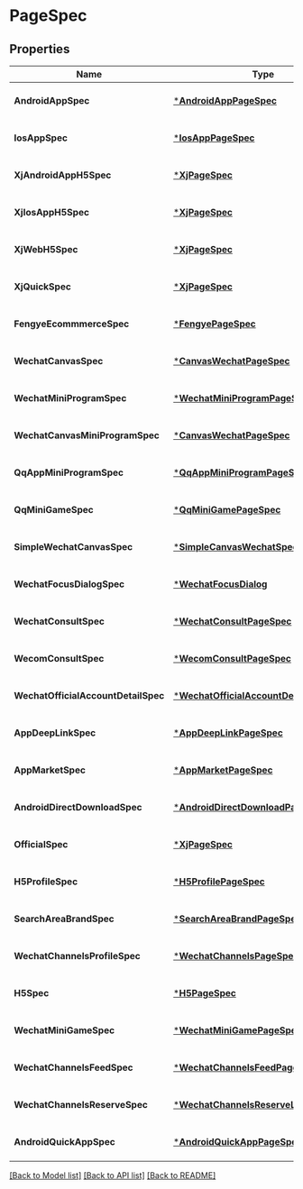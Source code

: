 # PageSpec

## Properties
Name | Type | Description | Notes
------------ | ------------- | ------------- | -------------
**AndroidAppSpec** | [***AndroidAppPageSpec**](android_app_page_spec.md) |  | [optional] [default to null]
**IosAppSpec** | [***IosAppPageSpec**](ios_app_page_spec.md) |  | [optional] [default to null]
**XjAndroidAppH5Spec** | [***XjPageSpec**](xj_page_spec.md) |  | [optional] [default to null]
**XjIosAppH5Spec** | [***XjPageSpec**](xj_page_spec.md) |  | [optional] [default to null]
**XjWebH5Spec** | [***XjPageSpec**](xj_page_spec.md) |  | [optional] [default to null]
**XjQuickSpec** | [***XjPageSpec**](xj_page_spec.md) |  | [optional] [default to null]
**FengyeEcommmerceSpec** | [***FengyePageSpec**](fengye_page_spec.md) |  | [optional] [default to null]
**WechatCanvasSpec** | [***CanvasWechatPageSpec**](canvas_wechat_page_spec.md) |  | [optional] [default to null]
**WechatMiniProgramSpec** | [***WechatMiniProgramPageSpec**](wechat_mini_program_page_spec.md) |  | [optional] [default to null]
**WechatCanvasMiniProgramSpec** | [***CanvasWechatPageSpec**](canvas_wechat_page_spec.md) |  | [optional] [default to null]
**QqAppMiniProgramSpec** | [***QqAppMiniProgramPageSpec**](qq_app_mini_program_page_spec.md) |  | [optional] [default to null]
**QqMiniGameSpec** | [***QqMiniGamePageSpec**](qq_mini_game_page_spec.md) |  | [optional] [default to null]
**SimpleWechatCanvasSpec** | [***SimpleCanvasWechatSpec**](simple_canvas_wechat_spec.md) |  | [optional] [default to null]
**WechatFocusDialogSpec** | [***WechatFocusDialog**](wechat_focus_dialog.md) |  | [optional] [default to null]
**WechatConsultSpec** | [***WechatConsultPageSpec**](wechat_consult_page_spec.md) |  | [optional] [default to null]
**WecomConsultSpec** | [***WecomConsultPageSpec**](wecom_consult_page_spec.md) |  | [optional] [default to null]
**WechatOfficialAccountDetailSpec** | [***WechatOfficialAccountDetailPageSpec**](wechat_official_account_detail_page_spec.md) |  | [optional] [default to null]
**AppDeepLinkSpec** | [***AppDeepLinkPageSpec**](app_deep_link_page_spec.md) |  | [optional] [default to null]
**AppMarketSpec** | [***AppMarketPageSpec**](app_market_page_spec.md) |  | [optional] [default to null]
**AndroidDirectDownloadSpec** | [***AndroidDirectDownloadPageSpec**](android_direct_download_page_spec.md) |  | [optional] [default to null]
**OfficialSpec** | [***XjPageSpec**](xj_page_spec.md) |  | [optional] [default to null]
**H5ProfileSpec** | [***H5ProfilePageSpec**](h5_profile_page_spec.md) |  | [optional] [default to null]
**SearchAreaBrandSpec** | [***SearchAreaBrandPageSpec**](search_area_brand_page_spec.md) |  | [optional] [default to null]
**WechatChannelsProfileSpec** | [***WechatChannelsPageSpec**](wechat_channels_page_spec.md) |  | [optional] [default to null]
**H5Spec** | [***H5PageSpec**](h5_page_spec.md) |  | [optional] [default to null]
**WechatMiniGameSpec** | [***WechatMiniGamePageSpec**](wechat_mini_game_page_spec.md) |  | [optional] [default to null]
**WechatChannelsFeedSpec** | [***WechatChannelsFeedPageSpec**](wechat_channels_feed_page_spec.md) |  | [optional] [default to null]
**WechatChannelsReserveSpec** | [***WechatChannelsReserveLivePageSpec**](wechat_channels_reserve_live_page_spec.md) |  | [optional] [default to null]
**AndroidQuickAppSpec** | [***AndroidQuickAppPageSpec**](android_quick_app_page_spec.md) |  | [optional] [default to null]

[[Back to Model list]](../README.md#documentation-for-models) [[Back to API list]](../README.md#documentation-for-api-endpoints) [[Back to README]](../README.md)


